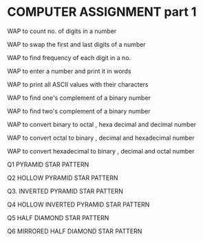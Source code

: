 # COMPUTER ASSIGNMENT part 1

WAP to count no. of digits in a number



WAP to swap the first and last digits of a number



WAP to find frequency of each digit in a no.


WAP to enter a number and print it in words


WAP to print all ASCII values with their characters

WAP to find one's complement of a binary number



WAP to find two's complement of a binary number


WAP to convert binary to octal , hexa decimal and decimal number


WAP to convert octal to binary , decimal and hexadecimal number



WAP to convert hexadecimal to binary , decimal and octal number


Q1 PYRAMID STAR PATTERN




Q2 HOLLOW PYRAMID STAR PATTERN



Q3. INVERTED PYRAMID STAR PATTERN



Q4 HOLLOW INVERTED PYRAMID STAR PATTERN



Q5 HALF DIAMOND STAR PATTERN




Q6 MIRRORED HALF DIAMOND STAR PATTERN


